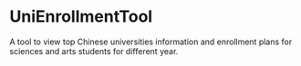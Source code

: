 # UniEnrollmentTool
A tool to view top Chinese universities information and enrollment plans for sciences and arts students for different year.

